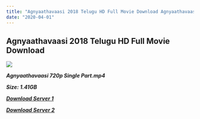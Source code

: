 ```yaml
---
title: "Agnyaathavaasi 2018 Telugu HD Full Movie Download Agnyaathavaasi Telugu HD Movie Download"
date: "2020-04-01"
---
```


## Agnyaathavaasi 2018 Telugu HD Full Movie Download 

![](https://images.moviebuff.com/45b295ab-06bf-49b7-a562-e2a605e75bb0?w=1000)

**_Agnyaathavaasi 720p Single Part.mp4_**

**_Size: 1.41GB_**

**_[Download Server 1](https://openload.co/f/XNl5cjAOaHk/)_**

**_[Download Server 2](https://openload.co/f/XNl5cjAOaHk/)_**
